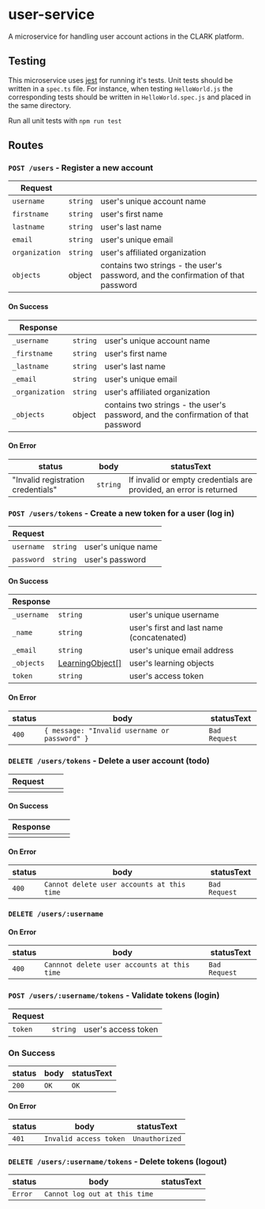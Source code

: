 # user-service

A microservice for handling user account actions in the CLARK platform.

## Testing
This microservice uses [jest](https://facebook.github.io/jest/ "Jest's Homepage") for running it's tests. Unit tests should be written in a `spec.ts` file. For instance, when testing `HelloWorld.js` the corresponding tests should be written in `HelloWorld.spec.js` and placed in the same directory.

Run all unit tests with `npm run test`

## Routes

### `POST /users` - Register a new account
Request | []() | []()
---|---|---
`username` | `string` | user's unique account name
`firstname` | `string` | user's first name
`lastname`| `string` | user's last name
`email` | `string` | user's unique email
`organization` | `string` | user's affiliated organization
`objects` | object | contains two strings - the user's password, and the confirmation of that password

#### On Success
Response | []() | []()
---|---|---
`_username` | `string` | user's unique account name
`_firstname` | `string` | user's first name
`_lastname`| `string` | user's last name
`_email` | `string` | user's unique email
`_organization` | `string` | user's affiliated organization
`_objects` | object | contains two strings - the user's password, and the confirmation of that password


#### On Error
status | body | statusText
---|---|---
| "Invalid registration credentials" | `string` | If invalid or empty credentials are provided, an error is returned |

### `POST /users/tokens` - Create a new token for a user (log in)
Request | []() | []()
---|---|---
`username` | `string` | user's unique name
`password` | `string`|user's password

#### On Success
Response | []() | []()
---|---|---
`_username` | `string` | user's unique username
`_name` | `string` | user's first and last name (concatenated)
`_email` | `string` | user's unique email address
`_objects` | [LearningObject[]](https://github.com/Cyber4All/clark-entity#LearningObject) | user's learning objects
`token` | `string` | user's access token

#### On Error
status | body | statusText
---|---|---
`400` | `{ message: "Invalid username or password" }` | `Bad Request`

### `DELETE /users/tokens` - Delete a user account (todo)
Request | []() | []()
---|---|---
| |

#### On Success
Response | []() | []()
---|---|---
| | 

#### On Error
status | body | statusText
---|---|---
`400` | `Cannot delete user accounts at this time` | `Bad Request`

### `DELETE /users/:username` 

#### On Error
status | body | statusText
---|---|---
`400` | `Cannnot delete user accounts at this time` | `Bad Request`

### `POST /users/:username/tokens` - Validate tokens (login)
Request | []() | []()
---|---|---
`token` | `string` | user's access token

### On Success
status | body | statusText
---|---|---
`200` | `OK` | `OK`

#### On Error
status | body | statusText
---|---|---
`401` | `Invalid access token` | `Unauthorized`

### `DELETE /users/:username/tokens` - Delete tokens (logout)
status | body | statusText
---|---|---
`Error` | `Cannot log out at this time` |
